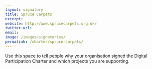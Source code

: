 ```yaml
---
layout: signatory
title: Spruce Carpets
excerpt: 
website: http://www.sprucecarpets.org.uk/
twitter-url: 
email: 
image: /images/signatories/
permalink: /charter/spruce-carpets/
---
```


Use this space to tell people why your organisation signed the Digital Participation Charter and which projects you are supporting.
